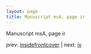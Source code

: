```yaml
---
layout: page
title: Manuscript msA, page ir
---
```


Manuscript msA, page ir

prev:  [insidefrontcover](../insidefrontcover) | next:  [iv](../iv)